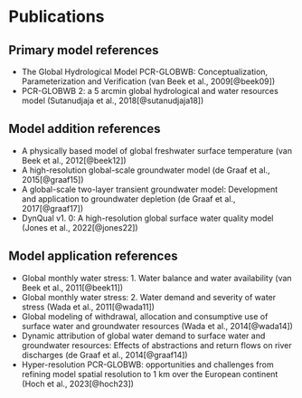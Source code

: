 # Publications

## Primary model references
* The Global Hydrological Model PCR-GLOBWB: Conceptualization, Parameterization and Verification (van Beek et al., 2009[@beek09])
* PCR-GLOBWB 2: a 5 arcmin global hydrological and water resources model (Sutanudjaja et al., 2018[@sutanudjaja18])

## Model addition references
* A physically based model of global freshwater surface temperature (van Beek et al., 2012[@beek12])
* A high-resolution global-scale groundwater model (de Graaf et al., 2015[@graaf15])
* A global-scale two-layer transient groundwater model: Development and application to groundwater depletion (de Graaf et al., 2017[@graaf17])
* DynQual v1. 0: A high-resolution global surface water quality model (Jones et al., 2022[@jones22])

## Model application references
* Global monthly water stress: 1. Water balance and water availability (van Beek et al., 2011[@beek11])
* Global monthly water stress: 2. Water demand and severity of water stress (Wada et al., 2011[@wada11])
* Global modeling of withdrawal, allocation and consumptive use of surface water and groundwater resources (Wada et al., 2014[@wada14])
* Dynamic attribution of global water demand to surface water and groundwater resources: Effects of abstractions and return flows on river discharges (de Graaf et al., 2014[@graaf14])
* Hyper-resolution PCR-GLOBWB: opportunities and challenges from refining model spatial resolution to 1 km over the European continent (Hoch et al., 2023[@hoch23])
